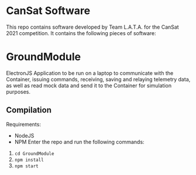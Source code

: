 # CanSat Software
This repo contains software developed by Team L.A.T.A. for the CanSat 2021 competition.
It contains the following pieces of software:
# GroundModule
ElectronJS Application to be run on a laptop to communicate with the Container, issuing commands, receiving, saving and relaying telemetry data, as well as read mock data and send it to the Container for simulation purposes.
## Compilation
Requirements:
- NodeJS
- NPM
Enter the repo and run the following commands:
1) ```cd GroundModule```
2) ```npm install```
3) ```npm start```
